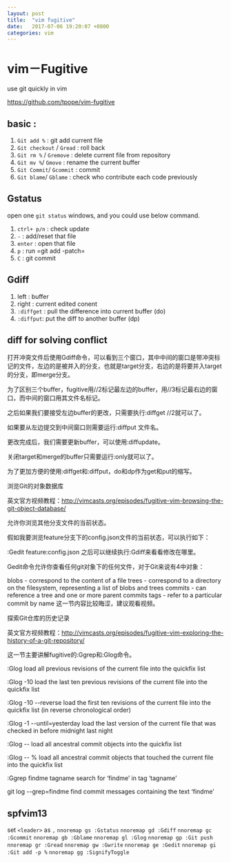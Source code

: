 ```yaml
---
layout: post
title:  "vim fugitive"
date:   2017-07-06 19:20:07 +0800
categories: vim 
---
```


# vim－Fugitive

use git quickly in vim 

https://github.com/tpope/vim-fugitive

## basic : 

1. `Git add %` : git add current file 
2. `Git checkout` / `Gread` : roll back 
3. `Git rm %` / `Gremove` : delete current file from repository
4. `Git mv %`/ `Gmove` : rename the current buffer 
5. `Git Commit`/ `Gcommit` : commit 
6. `Git blame`/ `Gblame` : check who contribute each code previously

## Gstatus

open one `git status` windows, and you could use below command.
1. `ctrl+ p/n` : check update 
2. `-` : add/reset that file 
3. `enter` : open that file 
4. `p` : run =git add -patch=
5. `C` : git commit 

## Gdiff
1. left : buffer 
2. right : current edited conent
3. `:diffget` : pull the difference into current buffer  (do)
4. `:diffput`: put the diff to another buffer (dp)


## diff for solving conflict

打开冲突文件后使用Gdiff命令，可以看到三个窗口，其中中间的窗口是带冲突标记的文件，左边的是被并入的分支，也就是target分支，右边的是将要并入target的分支，即merge分支。

为了区别三个buffer，fugitive用//2标记最左边的buffer，用//3标记最右边的窗口，而中间的窗口用其文件名标记。

之后如果我们要接受左边buffer的更改，只需要执行:diffget //2就可以了。

如果要从左边提交到中间窗口则需要运行:diffput 文件名。

更改完成后，我们需要更新buffer，可以使用:diffupdate。

关闭target和merge的buffer只需要运行:only就可以了。

为了更加方便的使用:diffget和:diffput，do和dp作为get和put的缩写。

浏览Git的对象数据库

英文官方视频教程：http://vimcasts.org/episodes/fugitive-vim-browsing-the-git-object-database/

允许你浏览其他分支文件的当前状态。

假如我要浏览feature分支下的config.json文件的当前状态，可以执行如下：

:Gedit feature:config.json
之后可以继续执行:Gdiff来看看修改在哪里。



Gedit命令允许你查看任何git对象下的任何文件，对于Git来说有4中对象：

blobs - correspond to the content of a file
trees - correspond to a directory on the filesystem, representing a list of blobs and trees
commits - can reference a tree and one or more parent commits
tags - refer to a particular commit by name
这一节内容比较晦涩，建议观看视频。

探索Git仓库的历史记录

英文官方视频教程：http://vimcasts.org/episodes/fugitive-vim-exploring-the-history-of-a-git-repository/

这一节主要讲解fugitive的:Ggrep和:Glog命令。

:Glog load all previous revisions of the current file into the quickfix list

:Glog -10 load the last ten previous revisions of the current file into the quickfix list

:Glog -10 --reverse load the first ten revisions of the current file into the quickfix list (in reverse chronological order)

:Glog -1 --until=yesterday load the last version of the current file that was checked in before midnight last night

:Glog -- load all ancestral commit objects into the quickfix list

:Glog -- % load all ancestral commit objects that touched the current file into the quickfix list

:Ggrep findme tagname search for ‘findme’ in tag ‘tagname’

git log --grep=findme find commit messages containing the text ‘findme’

[jekyll-docs]: http://jekyllrb.com/docs/home
[jekyll-gh]:   https://github.com/jekyll/jekyll
[jekyll-talk]: https://talk.jekyllrb.com/


## spfvim13 
set `<leader>` as `,`
`nnoremap gs :Gstatus`
`nnoremap gd :Gdiff`
`nnoremap gc :Gcommit`
`nnoremap gb :Gblame`
`nnoremap gl :Glog`
`nnoremap gp :Git push`
`nnoremap gr :Gread`
`nnoremap gw :Gwrite`
`nnoremap ge :Gedit`
`nnoremap gi :Git add -p %`
`nnoremap gg :SignifyToggle`
